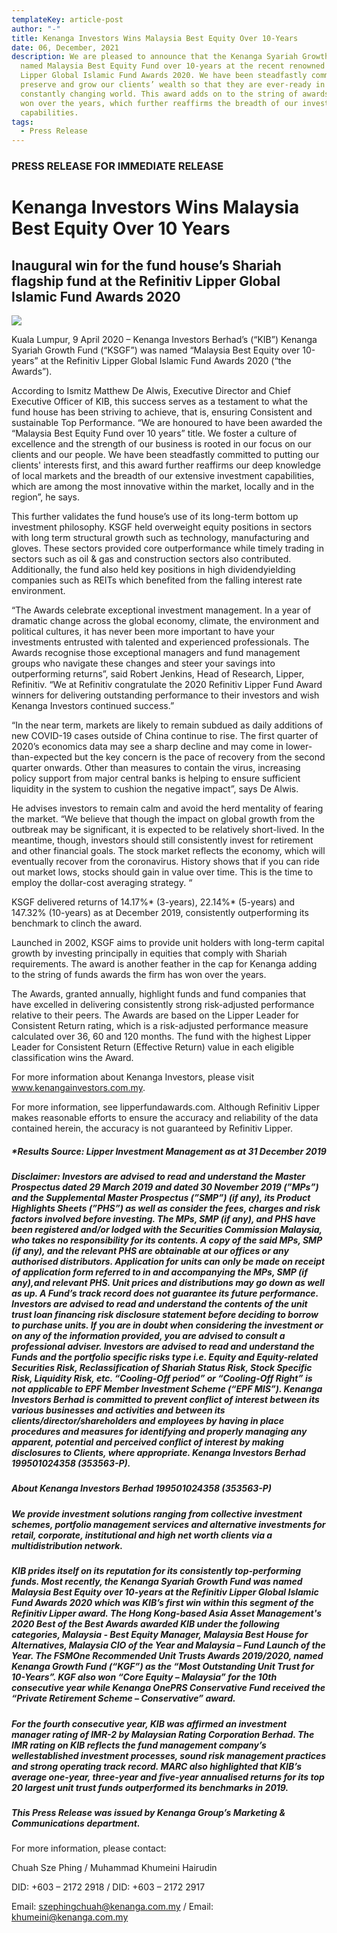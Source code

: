 ```yaml
---
templateKey: article-post
author: "-"
title: Kenanga Investors Wins Malaysia Best Equity Over 10-Years
date: 06, December, 2021
description: We are pleased to announce that the Kenanga Syariah Growth Fund was
  named Malaysia Best Equity Fund over 10-years at the recent renowned Refinitiv
  Lipper Global Islamic Fund Awards 2020. We have been steadfastly committed to
  preserve and grow our clients’ wealth so that they are ever-ready in a
  constantly changing world. This award adds on to the string of awards we have
  won over the years, which further reaffirms the breadth of our investment
  capabilities.
tags:
  - Press Release
---
```

### PRESS RELEASE FOR IMMEDIATE RELEASE

# Kenanga Investors Wins Malaysia Best Equity Over 10 Years

## Inaugural win for the fund house’s Shariah flagship fund at the Refinitiv Lipper Global Islamic Fund Awards 2020

![](/img/2020-04-09-press-release-refinitiv-lipper-global-islamic-fund-awards-2020.png)

Kuala Lumpur, 9 April 2020 – Kenanga Investors Berhad’s (“KIB”) Kenanga Syariah Growth Fund (“KSGF”) was named “Malaysia Best Equity over 10-years” at the Refinitiv Lipper Global Islamic Fund Awards 2020 (“the Awards”).

According to Ismitz Matthew De Alwis, Executive Director and Chief Executive Officer of KIB, this success serves as a testament to what the fund house has been striving to achieve, that is, ensuring Consistent and sustainable Top Performance. “We are honoured to have been awarded the “Malaysia Best Equity Fund over 10 years” title. We foster a culture of excellence and the strength of our business is rooted in our focus on our clients and our people. We have been steadfastly committed to putting our clients' interests first, and this award further reaffirms our deep knowledge of local markets and the breadth of our extensive investment capabilities, which are among the most innovative within the market, locally and in the region”, he says.

This further validates the fund house’s use of its long-term bottom up investment philosophy. KSGF held overweight equity positions in sectors with long term structural growth such as technology, manufacturing and gloves. These sectors provided core outperformance while timely trading in sectors such as oil & gas and construction sectors also contributed. Additionally, the fund also held key positions in high dividendyielding companies such as REITs which benefited from the falling interest rate environment.

“The Awards celebrate exceptional investment management. In a year of dramatic change across the global economy, climate, the environment and political cultures, it has never been more important to have your investments entrusted with talented and experienced professionals. The Awards recognise those exceptional managers and fund management groups who navigate these changes and steer your savings into outperforming returns”, said Robert Jenkins, Head of Research, Lipper, Refinitiv. “We at Refinitiv congratulate the 2020 Refinitiv Lipper Fund Award winners for delivering outstanding performance to their investors and wish Kenanga Investors continued success.”

“In the near term, markets are likely to remain subdued as daily additions of new COVID-19 cases outside of China continue to rise. The first quarter of 2020’s economics data may see a sharp decline and may come in lower-than-expected but the key concern is the pace of recovery from the second quarter onwards. Other than measures to contain the virus, increasing policy support from major central banks is helping to ensure sufficient liquidity in the system to cushion the negative impact”, says De Alwis.

He advises investors to remain calm and avoid the herd mentality of fearing the market. “We believe that though the impact on global growth from the outbreak may be significant, it is expected to be relatively short-lived. In the meantime, though, investors should still consistently invest for retirement and other financial goals. The stock market reflects the economy, which will eventually recover from the coronavirus. History shows that if you can ride out market lows, stocks should gain in value over time. This is the time to employ the dollar-cost averaging strategy. “

KSGF delivered returns of 14.17%\* (3-years), 22.14%\* (5-years) and 147.32% (10-years) as at December 2019, consistently outperforming its benchmark to clinch the award.

Launched in 2002, KSGF aims to provide unit holders with long-term capital growth by investing principally in equities that comply with Shariah requirements. The award is another feather in the cap for Kenanga adding to the string of funds awards the firm has won over the years.

The Awards, granted annually, highlight funds and fund companies that have excelled in delivering consistently strong risk-adjusted performance relative to their peers. The Awards are based on the Lipper Leader for Consistent Return rating, which is a risk-adjusted performance measure calculated over 36, 60 and 120 months. The fund with the highest Lipper Leader for Consistent Return (Effective Return) value in each eligible classification wins the Award.

For more information about Kenanga Investors, please visit www.kenangainvestors.com.my.

For more information, see lipperfundawards.com. Although Refinitiv Lipper makes reasonable efforts to ensure the accuracy and reliability of the data contained herein, the accuracy is not guaranteed by Refinitiv Lipper.

##### \*Results Source: Lipper Investment Management as at 31 December 2019

##### Disclaimer: Investors are advised to read and understand the Master Prospectus dated 29 March 2019 and dated 30 November 2019 (”MPs”) and the Supplemental Master Prospectus (”SMP”) (if any), its Product Highlights Sheets (”PHS”) as well as consider the fees, charges and risk factors involved before investing. The MPs, SMP (if any), and PHS have been registered and/or lodged with the Securities Commission Malaysia, who takes no responsibility for its contents. A copy of the said MPs, SMP (if any), and the relevant PHS are obtainable at our offices or any authorised distributors. Application for units can only be made on receipt of application form referred to in and accompanying the MPs, SMP (if any),and relevant PHS. Unit prices and distributions may go down as well as up. A Fund’s track record does not guarantee its future performance. Investors are advised to read and understand the contents of the unit trust loan financing risk disclosure statement before deciding to borrow to purchase units. If you are in doubt when considering the investment or on any of the information provided, you are advised to consult a professional adviser. Investors are advised to read and understand the Funds and the portfolio specific risks type i.e. Equity and Equity-related Securities Risk, Reclassification of Shariah Status Risk, Stock Specific Risk, Liquidity Risk, etc. “Cooling-Off period” or “Cooling-Off Right” is not applicable to EPF Member Investment Scheme (“EPF MIS”). Kenanga Investors Berhad is committed to prevent conflict of interest between its various businesses and activities and between its clients/director/shareholders and employees by having in place procedures and measures for identifying and properly managing any apparent, potential and perceived conflict of interest by making disclosures to Clients, where appropriate. Kenanga Investors Berhad 199501024358 (353563-P).

##### About Kenanga Investors Berhad 199501024358 (353563-P)

##### We provide investment solutions ranging from collective investment schemes, portfolio management services and alternative investments for retail, corporate, institutional and high net worth clients via a multidistribution network.

##### KIB prides itself on its reputation for its consistently top-performing funds. Most recently, the Kenanga Syariah Growth Fund was named Malaysia Best Equity over 10-years at the Refinitiv Lipper Global Islamic Fund Awards 2020 which was KIB’s first win within this segment of the Refinitiv Lipper award. The Hong Kong-based Asia Asset Management's 2020 Best of the Best Awards awarded KIB under the following categories, Malaysia - Best Equity Manager, Malaysia Best House for Alternatives, Malaysia CIO of the Year and Malaysia – Fund Launch of the Year. The FSMOne Recommended Unit Trusts Awards 2019/2020, named Kenanga Growth Fund (“KGF”) as the “Most Outstanding Unit Trust for 10-Years”. KGF also won “Core Equity – Malaysia” for the 10th consecutive year while Kenanga OnePRS Conservative Fund received the “Private Retirement Scheme – Conservative” award.

##### For the fourth consecutive year, KIB was affirmed an investment manager rating of IMR-2 by Malaysian Rating Corporation Berhad. The IMR rating on KIB reflects the fund management company’s wellestablished investment processes, sound risk management practices and strong operating track record. MARC also highlighted that KIB’s average one-year, three-year and five-year annualised returns for its top 20 largest unit trust funds outperformed its benchmarks in 2019.

##### This Press Release was issued by Kenanga Group’s Marketing & Communications department.

For more information, please contact:

Chuah Sze Phing / Muhammad Khumeini Hairudin

DID: +603 – 2172 2918 / DID: +603 – 2172 2917

Email: szephingchuah@kenanga.com.my / Email: khumeini@kenanga.com.my